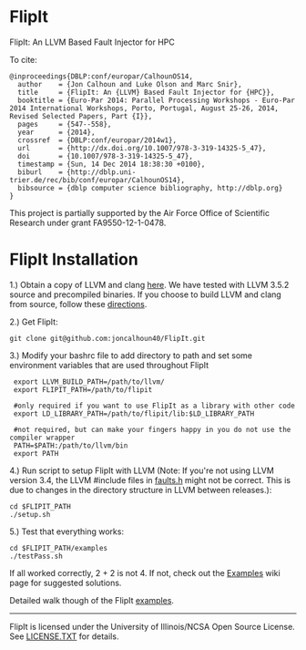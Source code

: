 FlipIt
======

FlipIt: An LLVM Based Fault Injector for HPC

To cite:
```
@inproceedings{DBLP:conf/europar/CalhounOS14,
  author    = {Jon Calhoun and Luke Olson and Marc Snir},
  title     = {FlipIt: An {LLVM} Based Fault Injector for {HPC}},
  booktitle = {Euro-Par 2014: Parallel Processing Workshops - Euro-Par 2014 International Workshops, Porto, Portugal, August 25-26, 2014, Revised Selected Papers, Part {I}},
  pages     = {547--558},
  year      = {2014},
  crossref  = {DBLP:conf/europar/2014w1},
  url       = {http://dx.doi.org/10.1007/978-3-319-14325-5_47},
  doi       = {10.1007/978-3-319-14325-5_47},
  timestamp = {Sun, 14 Dec 2014 18:38:30 +0100},
  biburl    = {http://dblp.uni-trier.de/rec/bib/conf/europar/CalhounOS14},
  bibsource = {dblp computer science bibliography, http://dblp.org}
}
```
This project is partially supported by the Air Force Office of Scientific Research under grant FA9550-12-1-0478.


# FlipIt Installation

1.) Obtain a copy of LLVM and clang [here](http://llvm.org/releases/download.html). We have tested with LLVM 3.5.2 source and precompiled binaries. If you choose to build LLVM and clang from source, follow these [directions](http://clang.llvm.org/get_started.html).

2.) Get FlipIt: 

```
git clone git@github.com:joncalhoun40/FlipIt.git
```

3.) Modify your bashrc file to add directory to path and set some environment variables that are used throughout FlipIt
```
 export LLVM_BUILD_PATH=/path/to/llvm/
 export FLIPIT_PATH=/path/to/flipit
 
 #only required if you want to use FlipIt as a library with other code
 export LD_LIBRARY_PATH=/path/to/flipit/lib:$LD_LIBRARY_PATH
 
 #not required, but can make your fingers happy in you do not use the compiler wrapper
 PATH=$PATH:/path/to/llvm/bin
 export PATH
```

4.) Run script to setup FlipIt with LLVM (Note: If you're not using LLVM version 3.4, the LLVM #include files in [faults.h](src/pass/faults.cpp) might not be correct. This is due to changes in the directory structure in LLVM between releases.):

```
cd $FLIPIT_PATH
./setup.sh
```
5.) Test that everything works:


```
cd $FLIPIT_PATH/examples
./testPass.sh
```

If all worked correctly, 2 + 2 is not 4. If not, check out the [Examples](https://github.com/joncalhoun40/FlipIt/wiki/Examples) wiki page for suggested solutions.

Detailed walk though of the FlipIt [examples](https://github.com/joncalhoun40/FlipIt/wiki/Examples).

------------------------------
FlipIt is licensed under the University of Illinois/NCSA Open Source License. See [LICENSE.TXT](LICENSE.TXT) for details.
